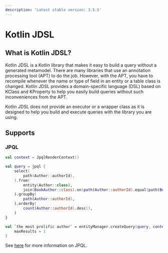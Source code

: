 ```yaml
---
description: 'Latest stable version: 3.5.5'
---
```


# Kotlin JDSL

## What is Kotlin JDSL?

Kotlin JDSL is a Kotlin library that makes it easy to build a query without a generated metamodel.
There are many libraries that use an annotation processing tool (APT) to do the job.
However, with the APT, you have to recompile whenever the name or type of field in an entity or a table class is changed.
Kotlin JDSL provides a domain-specific language (DSL) based on KClass and KProperty to help you easily build queries without such inconveniences from the APT.

Kotlin JDSL does not provide an executor or a wrapper class as it is designed to help you build and execute queries with the library you are using.

## Supports

### JPQL

```kotlin
val context = JpqlRenderContext()

val query = jpql {
    select(
        path(Author::authorId),
    ).from(
        entity(Author::class),
        join(BookAuthor::class).on(path(Author::authorId).equal(path(BookAuthor::authorId))),
    ).groupBy(
        path(Author::authorId),
    ).orderBy(
        count(Author::authorId).desc(),
    )
}

val `the most prolific author` = entityManager.createQuery(query, context).apply {
    maxResults = 1
}
```

See [here](jpql-with-kotlin-jdsl/) for more information on JPQL.
